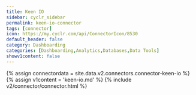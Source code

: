 ```yaml
---
title: Keen IO
sidebar: cyclr_sidebar
permalink: keen-io-connector
tags: [connector]
icon: https://my.cyclr.com/api/ConnectorIcon/8530
default_header: false
category: Dashboarding
categories: [Dashboarding,Analytics,Databases,Data Tools]
showv1content: false
---
```

{% assign connectordata = site.data.v2.connectors.connector-keen-io %}
{% assign v1content = 'keen-io.md' %}
{% include v2/connector/connector.html %}	